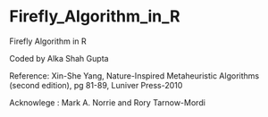 Firefly_Algorithm_in_R
======================

Firefly Algorithm in R

Coded by Alka Shah Gupta

Reference:  Xin-She Yang, Nature-Inspired Metaheuristic Algorithms (second edition), pg 81-89, Luniver Press-2010

Acknowlege : Mark A. Norrie and Rory Tarnow-Mordi 
